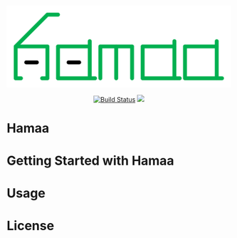 <p align="center">
	<img src="docs/images/hamaa-logo.svg" />
</p>

<p align="center">
	<a href="http://hamaa.readthedocs.io/zh_CN/latest/?badge=latest"><img src="https://readthedocs.org/projects/hamaa/badge/?version=latest" alt="Build Status"></a>
	<a href="https://travis-ci.org/monitor1379/hamaa"><img src="https://travis-ci.org/monitor1379/hamaa.svg?branch=master"></a>
</p>

# Hamaa


# Getting Started with Hamaa


# Usage 

# License